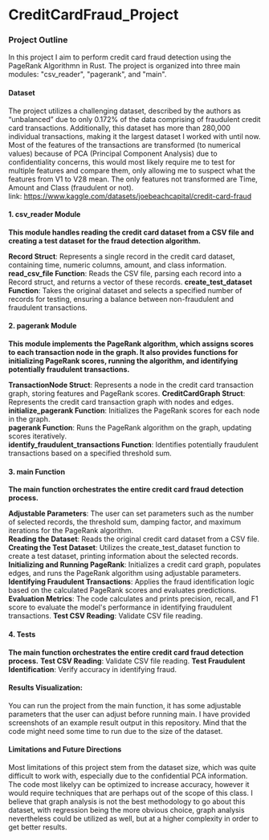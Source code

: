 # CreditCardFraud_Project

### Project Outline

In this project I aim to perform credit card fraud detection using the PageRank Algorithmn in Rust. The project is organized into three main modules: "csv_reader", "pagerank", and "main".

#### Dataset 
The project utilizes a challenging dataset, described by the authors as “unbalanced” due to only 0.172% of the data comprising of fraudulent credit card transactions. Additionally, this dataset has more than 280,000 individual transactions, making it the largest dataset I worked with until now. Most of the features of the transactions are transformed (to numerical values) because of PCA (Principal Component Analysis) due to confidentiality concerns, this would most likely require me to test for multiple features and compare them, only allowing me to suspect what the features from V1 to V28 mean. The only features not transformed are Time, Amount and Class (fraudulent or not).      
link: https://www.kaggle.com/datasets/joebeachcapital/credit-card-fraud

#### 1. csv_reader Module
**This module handles reading the credit card dataset from a CSV file and creating a test dataset for the fraud detection algorithm.**

**Record Struct**:    Represents a single record in the credit card dataset, containing time, numeric columns, amount, and class information.
**read_csv_file Function**:    Reads the CSV file, parsing each record into a Record struct, and returns a vector of these records.
**create_test_dataset Function**:    Takes the original dataset and selects a specified number of records for testing, ensuring a balance between non-fraudulent and fraudulent transactions.

#### 2. pagerank Module
**This module implements the PageRank algorithm, which assigns scores to each transaction node in the graph. It also provides functions for initializing PageRank scores, running the algorithm, and identifying potentially fraudulent transactions.**

**TransactionNode Struct**:    Represents a node in the credit card transaction graph, storing features and PageRank scores.
**CreditCardGraph Struct**:    Represents the credit card transaction graph with nodes and edges.
**initialize_pagerank Function**:    Initializes the PageRank scores for each node in the graph.      
**pagerank Function**:    Runs the PageRank algorithm on the graph, updating scores iteratively.        
**identify_fraudulent_transactions Function**:    Identifies potentially fraudulent transactions based on a specified threshold sum.

#### 3. main Function
**The main function orchestrates the entire credit card fraud detection process.**

**Adjustable Parameters**:    The user can set parameters such as the number of selected records, the threshold sum, damping factor, and maximum iterations for the PageRank algorithm.      
**Reading the Dataset**:    Reads the original credit card dataset from a CSV file.        
**Creating the Test Dataset**:    Utilizes the create_test_dataset function to create a test dataset, printing information about the selected records.      
**Initializing and Running PageRank**:    Initializes a credit card graph, populates edges, and runs the PageRank algorithm using adjustable parameters.        
**Identifying Fraudulent Transactions**:    Applies the fraud identification logic based on the calculated PageRank scores and evaluates predictions.   
**Evaluation Metrics**:    The code calculates and prints precision, recall, and F1 score to evaluate the model's performance in identifying fraudulent transactions.
**Test CSV Reading**:    Validate CSV file reading.

#### 4. Tests
**The main function orchestrates the entire credit card fraud detection process.**
**Test CSV Reading**:    Validate CSV file reading.
**Test Fraudulent Identification**:    Verify accuracy in identifying fraud.


#### Results Visualization:
You can run the project from the main function, it has some adjustable parameters that the user can adjust before running main. I have provided screenshots of an example result output in this repository. Mind that the code might need some time to run due to the size of the dataset. 


#### Limitations and Future Directions 
Most limitations of this project stem from the dataset size, which was quite difficult to work with, especially due to the confidential PCA information. The code most likelyy can be optimized to increase accuracy, however it would require techniques that are perhaps out of the scope of this class. I believe that graph analysis is not the best methodology to go about this dataset, with regression being the more obvious choice, graph analysis nevertheless could be utilized as well, but at a higher complexity in order to get better results. 

